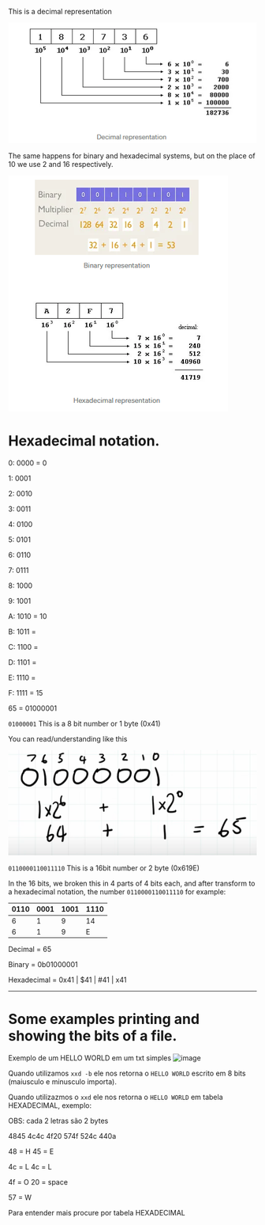 This is a decimal representation

![Decimal representation](image.png)

The same happens for binary and hexadecimal systems, but on the place of 10 we use 2 and 16 respectively.

![Binary and hexadecimal representation](image-1.png)

# Hexadecimal notation.

0: 0000 = 0

1: 0001

2: 0010

3: 0011

4: 0100

5: 0101

6: 0110

7: 0111

8: 1000

9: 1001

A: 1010 = 10

B: 1011 =

C: 1100 =

D: 1101 =

E: 1110 =

F: 1111 = 15

65 = 01000001

`01000001` This is a 8 bit number or 1 byte (0x41)

You can read/understanding like this

![reading binary number](binary-number.png)


`0110000110011110` This is a 16bit number or 2 byte (0x619E)

In the 16 bits, we broken this in 4 parts of 4 bits each, and after transform to a hexadecimal notation, the number `0110000110011110` for example:

| 0110  | 0001  | 1001  | 1110  |
| ----- | ----- | ----- | ----- |
|   6   |   1   |   9   |  14   |
|   6   |   1   |   9   |  E    |


Decimal     = 65

Binary      = 0b01000001

Hexadecimal = 0x41 | $41 | #41 | x41


-------------------------------------------------------------------------------

# Some examples printing and showing the bits of a file.

Exemplo de um HELLO WORLD em um txt simples
![image](https://github.com/Thomaz-Peres/Theme/assets/58439854/f33ff2d0-75c2-4588-88ac-708f27124400)

Quando utilizamos `xxd -b` ele nos retorna o `HELLO WORLD` escrito em 8 bits (maiusculo e minusculo importa).

Quando utilizazmos o `xxd` ele nos retorna o `HELLO WORLD` em tabela HEXADECIMAL, exemplo:

OBS: cada 2 letras são 2 bytes

4845 4c4c 4f20 574f 524c 440a

48 = H
45 = E

4c = L
4c = L

4f = O
20 = space

57 = W


Para entender mais procure por tabela HEXADECIMAL
